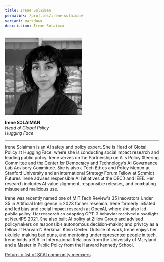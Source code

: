```yaml
---
title: Irene Solaiman
permalink: /profiles/irene-solaiman/
variant: markdown
description: Irene Solaiman
---
```

<div style="width:50%"><img src="/images/People/irene_solaiman_2.jpg" alt="Irene Solaiman"></div>

**Irene SOLAIMAN**<br>*Head of Global Policy*<br>*Hugging Face*<br>

---

Irene Solaiman is an AI safety and policy expert. She is Head of Global Policy at Hugging Face, where she is conducting social impact research and leading public policy. Irene serves on the Partnership on AI's Policy Steering Committee and the Center for Democracy and Technology's AI Governance Lab Advisory Committee. She is also a Tech Ethics and Policy Mentor at Stanford University and an International Strategy Forum Fellow at Schmidt Futures. Irene advises responsible AI initiatives at the OECD and IEEE. Her research includes AI value alignment, responsible releases, and combating misuse and malicious use. 

Irene was recently named one of MIT Tech Review's 35 Innovators Under 35 in Artificial Intelligence in 2023 for her research. Irene formerly initiated and led bias and social impact research at OpenAI, where she also led public policy. Her research on adapting GPT-3 behavior received a spotlight at NeurIPS 2021. She also built AI policy at Zillow Group and advised policymakers on responsible autonomous decision-making and privacy as a fellow at Harvard’s Berkman Klein Center. Outside of work, Irene enjoys her ukulele, making bad puns, and mentoring underrepresented people in tech. Irene holds a B.A. in International Relations from the University of Maryland and a Master in Public Policy from the Harvard Kennedy School.

[Return to list of SCAI community members](/community)